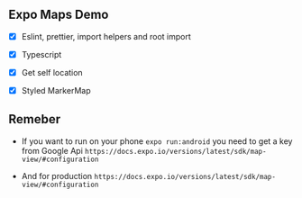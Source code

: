 ## Expo Maps Demo

- [x] Eslint, prettier, import helpers and root import
- [x] Typescript
- [x] Get self location
- [x] Styled MarkerMap


## Remeber

- If you want to run on your phone `expo run:android` you need to get a key from Google Api `https://docs.expo.io/versions/latest/sdk/map-view/#configuration` <br />

- And for production `https://docs.expo.io/versions/latest/sdk/map-view/#configuration`
